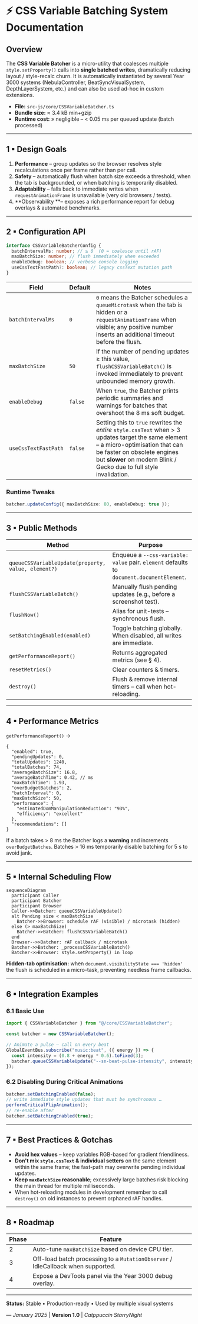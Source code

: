 # ⚡ CSS Variable Batching System Documentation

## Overview

The **CSS Variable Batcher** is a micro-utility that coalesces multiple `style.setProperty()` calls into **single batched writes**, dramatically reducing layout / style-recalc churn. It is automatically instantiated by several Year 3000 systems (NebulaController, BeatSyncVisualSystem, DepthLayerSystem, etc.) and can also be used ad-hoc in custom extensions.

- **File:** `src-js/core/CSSVariableBatcher.ts`
- **Bundle size:** ≈ 3.4 kB min+gzip
- **Runtime cost:** » negligible – < 0.05 ms per queued update (batch processed)

---

## 1 ▪ Design Goals

1. **Performance** – group updates so the browser resolves style recalculations once per frame rather than per call.
2. **Safety** – automatically flush when batch size exceeds a threshold, when the tab is backgrounded, or when batching is temporarily disabled.
3. **Adaptability** – falls back to immediate writes when `requestAnimationFrame` is unavailable (very old browsers / tests).
4. **Observability **– exposes a rich performance report for debug overlays & automated benchmarks.

---

## 2 ▪ Configuration API

```ts
interface CSSVariableBatcherConfig {
  batchIntervalMs: number; // ≥ 0  (0 = coalesce until rAF)
  maxBatchSize: number; // flush immediately when exceeded
  enableDebug: boolean; // verbose console logging
  useCssTextFastPath?: boolean; // legacy cssText mutation path
}
```

| Field                | Default | Notes                                                                                                                                                                                                                                      |
| -------------------- | ------- | ------------------------------------------------------------------------------------------------------------------------------------------------------------------------------------------------------------------------------------------ |
| `batchIntervalMs`    | `0`     | `0` means the Batcher schedules a `queueMicrotask` when the tab is hidden or a `requestAnimationFrame` when visible; any positive number inserts an additional timeout before the flush.                                                   |
| `maxBatchSize`       | `50`    | If the number of pending updates ≥ this value, `flushCSSVariableBatch()` is invoked immediately to prevent unbounded memory growth.                                                                                                        |
| `enableDebug`        | `false` | When `true`, the Batcher prints periodic summaries and warnings for batches that overshoot the 8 ms soft budget.                                                                                                                           |
| `useCssTextFastPath` | `false` | Setting this to `true` rewrites the _entire_ `style.cssText` when > 3 updates target the same element – a micro-optimisation that can be faster on obsolete engines but **slower** on modern Blink / Gecko due to full style invalidation. |

### Runtime Tweaks

```ts
batcher.updateConfig({ maxBatchSize: 80, enableDebug: true });
```

---

## 3 ▪ Public Methods

| Method                                              | Purpose                                                                                   |
| --------------------------------------------------- | ----------------------------------------------------------------------------------------- |
| `queueCSSVariableUpdate(property, value, element?)` | Enqueue a `--css-variable: value` pair. `element` defaults to `document.documentElement`. |
| `flushCSSVariableBatch()`                           | Manually flush pending updates (e.g., before a screenshot test).                          |
| `flushNow()`                                        | Alias for unit-tests – synchronous flush.                                                 |
| `setBatchingEnabled(enabled)`                       | Toggle batching globally. When disabled, all writes are immediate.                        |
| `getPerformanceReport()`                            | Returns aggregated metrics (see § 4).                                                     |
| `resetMetrics()`                                    | Clear counters & timers.                                                                  |
| `destroy()`                                         | Flush & remove internal timers – call when hot-reloading.                                 |

---

## 4 ▪ Performance Metrics

`getPerformanceReport()` →

```jsonc
{
  "enabled": true,
  "pendingUpdates": 0,
  "totalUpdates": 1240,
  "totalBatches": 74,
  "averageBatchSize": 16.8,
  "averageBatchTime": 0.42, // ms
  "maxBatchTime": 1.93,
  "overBudgetBatches": 2,
  "batchInterval": 0,
  "maxBatchSize": 50,
  "performance": {
    "estimatedDomManipulationReduction": "93%",
    "efficiency": "excellent"
  },
  "recommendations": []
}
```

If a batch takes > 8 ms the Batcher logs a **warning** and increments `overBudgetBatches`. Batches > 16 ms temporarily disable batching for 5 s to avoid jank.

---

## 5 ▪ Internal Scheduling Flow

```mermaid
sequenceDiagram
  participant Caller
  participant Batcher
  participant Browser
  Caller->>Batcher: queueCSSVariableUpdate()
  alt Pending size < maxBatchSize
    Batcher->>Browser: schedule rAF (visible) / microtask (hidden)
  else (> maxBatchSize)
    Batcher->>Batcher: flushCSSVariableBatch()
  end
  Browser-->>Batcher: rAF callback / microtask
  Batcher->>Batcher: _processCSSVariableBatch()
  Batcher->>Browser: style.setProperty() in loop
```

**Hidden-tab optimisation:** when `document.visibilityState === 'hidden'` the flush is scheduled in a micro-task, preventing needless frame callbacks.

---

## 6 ▪ Integration Examples

### 6.1 Basic Use

```ts
import { CSSVariableBatcher } from "@/core/CSSVariableBatcher";

const batcher = new CSSVariableBatcher();

// Animate a pulse – call on every beat
GlobalEventBus.subscribe("music:beat", ({ energy }) => {
  const intensity = (0.8 + energy * 0.6).toFixed(3);
  batcher.queueCSSVariableUpdate("--sn-beat-pulse-intensity", intensity);
});
```

### 6.2 Disabling During Critical Animations

```ts
batcher.setBatchingEnabled(false);
// write immediate style updates that must be synchronous …
performCriticalFlipAnimation();
// re-enable after
batcher.setBatchingEnabled(true);
```

---

## 7 ▪ Best Practices & Gotchas

- **Avoid hex values** – keep variables RGB-based for gradient friendliness.
- **Don't mix `style.cssText` & individual setters** on the same element within the same frame; the fast-path may overwrite pending individual updates.
- **Keep `maxBatchSize` reasonable**; excessively large batches risk blocking the main thread for multiple milliseconds.
- When hot-reloading modules in development remember to call `destroy()` on old instances to prevent orphaned rAF handles.

---

## 8 ▪ Roadmap

| Phase | Feature                                                                          |
| ----- | -------------------------------------------------------------------------------- |
| 2     | Auto-tune `maxBatchSize` based on device CPU tier.                               |
| 3     | Off-load batch processing to a `MutationObserver` / IdleCallback when supported. |
| 4     | Expose a DevTools panel via the Year 3000 debug overlay.                         |

---

**Status:** Stable • Production-ready • Used by multiple visual systems

— _January 2025_ | **Version 1.0** | _Catppuccin StarryNight_
